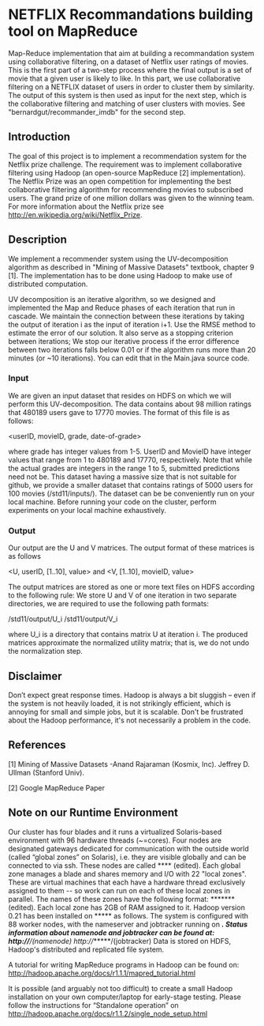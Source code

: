 NETFLIX Recommandations building tool on MapReduce
===========

Map-Reduce implementation that aim at building a recommandation system using collaborative filtering, on a dataset of Netflix user ratings of movies. This is the first part of a two-step process where the final output is a set of movie that a given user is likely to like. In this part, we use collaborative filtering on a NETFLIX dataset of users in order to cluster them by similarity. The output of this system is then used as input for the next step, which is the collaborative filtering and matching of user clusters with movies. See "bernardgut/recommander_imdb" for the second step. 

## Introduction

The goal of this project is to implement a recommendation system for the Netflix prize challenge. The requirement was to implement collaborative filtering using Hadoop (an open-source MapReduce [2] implementation). The Netflix Prize was an open competition for implementing the best collaborative filtering
algorithm for recommending movies to subscribed users. The grand prize of one million dollars was given to the winning team. For more information about the Netflix prize see
http://en.wikipedia.org/wiki/Netflix_Prize.


## Description

We implement a recommender system using the UV-decomposition algorithm as described in "Mining of Massive Datasets" textbook, chapter 9 [1]. The implementation has to be done using Hadoop to make use of distributed computation.

UV decomposition is an iterative algorithm, so we designed and implemented the Map and Reduce phases of each iteration that run in cascade. We maintain the connection between these iterations by taking the output of iteration i as the input of iteration i+1. Use the RMSE method to estimate the error of our solution. It also serve as a stopping criterion between iterations; We stop our iterative process if the error difference between two iterations falls below 0.01 or if the algorithm runs more than 20 minutes (or ~10 iterations). You can edit that in the Main.java source code.

### Input

We are given an input dataset that resides on HDFS on which we will perform this UV-decomposition. The data contains about 98 million ratings that 480189 users gave to 17770 movies. The format of this file is as follows:

\<userID, movieID, grade, date-of-grade\>

where grade has integer values from 1-5. UserID and MovieID have integer values that range from 1 to 480189 and 17770, respectively. Note that while the actual grades are integers in the range 1 to 5, submitted predictions need not be. This dataset having a massive size that is not suitable for github, we provide a smaller dataset that contains ratings of 5000 users for 100 movies (/std11/inputs/). The dataset can be be conveniently run on your local machine. Before running your code on the cluster, perform experiments on your local machine
exhaustively.

### Output

Our output are the U and V matrices. The output format of these matrices is as follows

\<U, userID, [1..10], value\> and
\<V, [1..10], movieID, value\>

The output matrices are stored as one or more text files on HDFS according to the following rule:
We store U and V of one iteration in two separate directories, we are required to use the following path formats:

/std11/output/U_i
/std11/output/V_i

where U_i is a directory that contains matrix U at iteration i.
The produced matrices approximate the normalized utility matrix; that is, we do not undo the normalization step.

## Disclaimer
Don’t expect great response times. Hadoop is always a bit sluggish – even if the system is not heavily loaded, it is not strikingly efficient, which is annoying for small and simple jobs, but it is scalable. Don't be frustrated about the Hadoop performance, it's not necessarily a problem in the code.


## References
[1] Mining of Massive Datasets -Anand Rajaraman (Kosmix, Inc). Jeffrey D. Ullman (Stanford Univ).

[2] Google MapReduce Paper

## Note on our Runtime Environment
Our cluster has four blades and it runs a virtualized Solaris-based environment with 96 hardware threads (~=cores). Four nodes are designated gateways dedicated for communication with the outside world (called “global zones” on Solaris), i.e. they are visible globally and can be connected to via ssh. These nodes are called **** (edited). Each global zone manages a blade and shares memory and I/O with 22 "local zones". These
are virtual machines that each have a hardware thread exclusively assigned to them -- so work
can run on each of these local zones in parallel. The names of these zones have the following
format: ******* (edited). Each local zone has 2GB of RAM assigned to it. Hadoop version 0.21 has been installed on ***** as follows. The system is configured with 88 worker nodes, with the nameserver and jobtracker running on *****. Status information about namenode and jobtracker can be found at:
http://******/(namenode)
http://******/(jobtracker)
Data is stored on HDFS, Hadoop's distributed and replicated file system.


A tutorial for writing MapReduce programs in Hadoop can be found on:
http://hadoop.apache.org/docs/r1.1.1/mapred_tutorial.html

It is possible (and arguably not too difficult) to create a small Hadoop installation on your own computer/laptop for early-stage testing. Please follow the instructions for “Standalone operation” on 
http://hadoop.apache.org/docs/r1.1.2/single_node_setup.html
